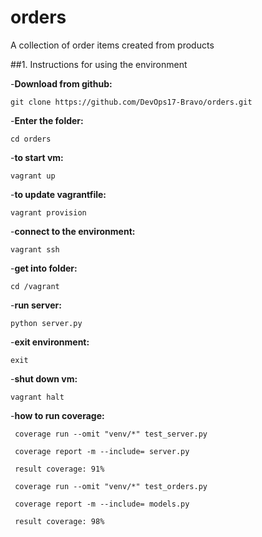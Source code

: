 # orders
A collection of order items created from products

##1. Instructions for using the environment 

-**Download from github:**
```
git clone https://github.com/DevOps17-Bravo/orders.git
```

-**Enter the folder:**
```
cd orders
```

-**to start vm:**
```
vagrant up
```

-**to update vagrantfile:**
```
vagrant provision
```

-**connect to the environment:**
```
vagrant ssh
```

-**get into folder:** 
```
cd /vagrant
```

-**run server:**
```
python server.py
```

-**exit environment:**
```
exit
```

-**shut down vm:**
```
vagrant halt
```

-**how to run coverage:**
```
 coverage run --omit "venv/*" test_server.py

 coverage report -m --include= server.py

 result coverage: 91%

 coverage run --omit "venv/*" test_orders.py

 coverage report -m --include= models.py

 result coverage: 98%
 ```


